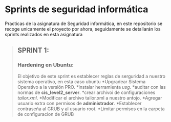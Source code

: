 # Sprints de seguridad informática

Practicas de la asignatura de Seguridad informática, en este repositorio se recoge unicamente el proyecto por ahora, seguidamente se detallarán los sprints realizados en esta asignatura

>## SPRINT 1: 
>### Hardening en Ubuntu:
>  El objetivo de este sprint es establecer reglas de serguridad a nuestro sistema operativo, en esta caso ubuntu
>*Upgradear Sistema Operativo a la versión PRO.
>*instalar herramienta *usg*.
>*auditar con las normas de **cis_level2_server**.
>*crear archivoi de configuraciones *tailor.xml*.
>*Modificar el archivo tailor.xml a nuestro antojo.
>*Agregar usuario extra con permisos de **administrador**.
>*Establecer contraseña al GRUB y al usuario root.
>*Limitar permisos en la carpeta de configuracion de GRUB
